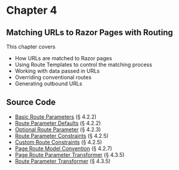 # Chapter 4
## Matching URLs to Razor Pages with Routing
This chapter covers

-  How URLs are matched to Razor pages
-  Using Route Templates to control the matching process
-  Working with data passed in URLs
-  Overriding conventional routes
-  Generating outbound URLs

## Source Code

- [Basic Route Parameters](https://github.com/mikebrind/Razor-Pages-In-Action/tree/main/Chapter04/RouteParameters1) (§ 4.2.2)
- [Route Parameter Defaults](https://github.com/mikebrind/Razor-Pages-In-Action/tree/main/Chapter04/RouteParameters2) (§ 4.2.2)
- [Optional Route Parameter](https://github.com/mikebrind/Razor-Pages-In-Action/tree/main/Chapter04/RouteParameters3) (§ 4.2.3)
- [Route Parameter Constraints](https://github.com/mikebrind/Razor-Pages-In-Action/tree/main/Chapter04/RouteParameters4) (§ 4.2.5)
- [Custom Route Constraints](https://github.com/mikebrind/Razor-Pages-In-Action/tree/main/Chapter04/CustomRouteConstraint) (§ 4.2.5)
- [Page Route Model Convention](https://github.com/mikebrind/Razor-Pages-In-Action/tree/main/Chapter04/PageRouteModelConvention) (§ 4.2.7)
- [Page Route Parameter Transformer](https://github.com/mikebrind/Razor-Pages-In-Action/tree/main/Chapter04/PageRouteTransformerConvention) (§ 4.3.5)
- [Route Parameter Transformer](https://github.com/mikebrind/Razor-Pages-In-Action/tree/main/Chapter04/RouteParameterTransformer) (§ 4.3.5)
